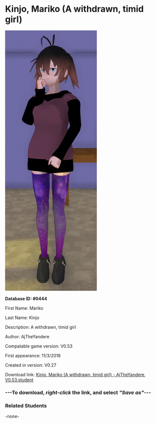 # Kinjo, Mariko (A withdrawn, timid girl)

<img src="../../Files/Images/Kinjo, Mariko (A withdrawn, timid girl).png" title="Kinjo, Mariko (A withdrawn, timid girl) - AjTheYandere, V0.53">

**Database ID: #0444**

First Name: Mariko

Last Name: Kinjo

Description: A withdrawn, timid girl

Author: AjTheYandere

Compatable game version: V0.53

First appearance: 11/3/2018

Created in version: V0.27

Download link: <a href="https://raw.githubusercontent.com/Arbiter1223/Daigaku-Gurashi-Custom-Students/master/Files/Student%20Files/Kinjo%2C%20Mariko%20(A%20withdrawn%2C%20timid%20girl)%20-%20AjTheYandere%2C%20V0.53.student">Kinjo, Mariko (A withdrawn, timid girl) - AjTheYandere, V0.53.student</a>

### ---**To download, _right-click_ the link, and select _"Save as"_**---

### Related Students

-none-
